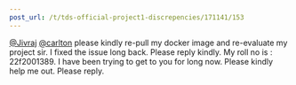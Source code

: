 ```yaml
---
post_url: /t/tds-official-project1-discrepencies/171141/153
---
```

[@Jivraj](/u/jivraj) [@carlton](/u/carlton) please kindly re-pull my docker image and re-evaluate my project sir. I fixed the issue long back. Please reply kindly. My roll no is : 22f2001389. I have been trying to get to you for long now. Please kindly help me out. Please reply.